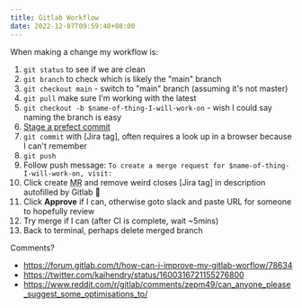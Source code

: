 ```yaml
---
title: Gitlab Workflow
date: 2022-12-07T09:59:40+08:00
---
```


When making a change my workflow is:

1. `git status` to see if we are clean
1. `git branch` to check which is likely the "main" branch
1. `git checkout main` - switch to "main" branch (assuming it's not master)
1. `git pull` make sure I'm working with the latest
1. `git checkout -b $name-of-thing-I-will-work-on` - wish I could say naming the branch is easy
1. [Stage a prefect commit](https://simonwillison.net/2022/Oct/29/the-perfect-commit/)
1. `git commit` with [Jira tag], often requires a look up in a browser because I can't remember
1. `git push`
1. Follow push message: `To create a merge request for $name-of-thing-I-will-work-on, visit:`
1. Click create <abbr title="Merge Request">MR</abbr> and remove weird closes [Jira tag] in description autofilled by Gitlab 🤷
1. Click **Approve** if I can, otherwise goto slack and paste URL for someone to hopefully review
1. Try merge if I can (after CI is complete, wait ~5mins)
1. Back to terminal, perhaps delete merged branch

Comments?

- https://forum.gitlab.com/t/how-can-i-improve-my-gitlab-worflow/78634
- https://twitter.com/kaihendry/status/1600316721155276800
- https://www.reddit.com/r/gitlab/comments/zepm49/can_anyone_please_suggest_some_optimisations_to/
